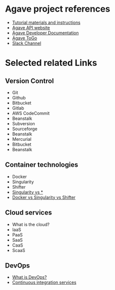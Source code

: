 # Agave project references
* [Tutorial materials and instructions](https://github.com/agaveplatform/sc17-workshop)
* [Agave API website](https://agaveplatform.org)
* [Agave Developer Documentation](http://developer.agaveplatform.org)
* [Agave ToGo](https://agaveplatform.github.io/agave-togo/auth/#/login)
* [Slack Channel](https://slackin.agaveplatform.org/)

# Selected related Links

## Version Control
* Git  
 * Github
 * Bitbucket
 * Gitlab
 * AWS CodeCommit
 * Beanstalk
* Subversion
 * Sourceforge
 * Beanstalk
* Mercurial
 * Bitbucket
 * Beanstalk

## Container technologies
* Docker
* Singularity
* Shifter
* [Singularity vs *](http://singularity.lbl.gov/faq#cant-you-do-this-with-docker)
* [Docker vs Singularity vs Shifter](http://geekyap.blogspot.com/2016/11/docker-vs-singularity-vs-shifter-in-hpc.html)


## Cloud services
* What is the cloud?
* IaaS
* PaaS
* SaaS
* CaaS
* ScaaS

## DevOps
* [What is DevOps?](https://en.wikipedia.org/wiki/DevOps)
* [Continuous integration services](https://github.com/ligurio/Continuous-Integration-services/blob/master/continuous-integration-services-list.md)
